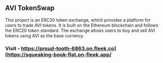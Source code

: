 ## AVI TokenSwap
This project is an ERC20 token exchange, which provides a platform for users to trade AVI tokens. It is built on the Ethereum blockchain and follows the ERC20 token standard. The exchange allows users to buy and sell AVI tokens using AVI as the base currency.
### Visit - https://proud-tooth-6863.on.fleek.co](https://squeaking-book-flat.on-fleek.app/
